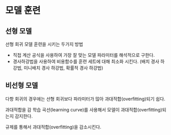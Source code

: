 # 모델 훈련

## 선형 모델

선형 회귀 모델 훈련을 시키는 두가지 방법
- 직접 계산 공식을 사용하여 가장 잘 맞는 모델 파라미터를 해석적으로 구한다.
- 경사하강법을 사용하여 비용함수를 훈련 세트에 대해 최소화 시킨다. (배치 경사 하강법, 미니배치 경사 하강법, 확률적 경사 하강법)

## 비선형 모델

다항 회귀의 경우에는 선형 회귀보다 파라미터가 많아 과대적합(overfitting)되기 쉽다.

과대적합을 감
학습 곡선(learning curve)를 사용해서 모델이 과대적합(overfitting)되는지 감지한다.

규제를 통해서 과대적합(overfitting)을 감소시킨다.
<!--stackedit_data:
eyJoaXN0b3J5IjpbMTAzNTY0OTI3Nl19
-->